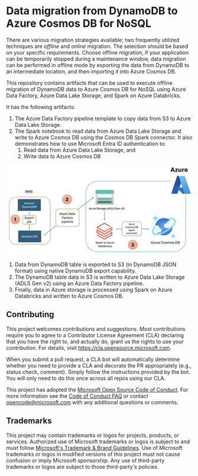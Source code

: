 # Data migration from DynamoDB to Azure Cosmos DB for NoSQL

There are various migration strategies available; two frequently utilized techniques are *offline* and *online* migration. The selection should be based on your specific requirements. Choose offline migration, if your application can be temporarily stopped during a maintenance window, data migration can be performed in offline mode by exporting the data from DynamoDB to an intermediate location, and then importing it into Azure Cosmos DB.

This repository contains artifacts that can be used to execute offline migration of DynamoDB data to Azure Cosmos DB for NoSQL using Azure Data Factory, Azure Data Lake Storage, and Spark on Azure Databricks.

It has the following artifacts:

1. The Azure Data Factory pipeline template to copy data from S3 to Azure Data Lake Storage.
2. The Spark notebook to read data from Azure Data Lake Storage and write to Azure Cosmos DB using the Cosmos DB Spark connector. It also demonstrates how to use Microsoft Entra ID authentication to:
   1. Read data from Azure Data Lake Storage, and
   2. Write data to Azure Cosmos DB

![Solution overview](architecture.png)

1. Data from DynamoDB table is exported to S3 (in DynamoDB JSON format) using native DynamoDB export capability.
2. The DynamoDB table data in S3 is written to Azure Data Lake Storage (ADLS Gen v2) using an Azure Data Factory pipeline.
3. Finally, data in Azure storage is processed using Spark on Azure Databricks and written to Azure Cosmos DB.

## Contributing

This project welcomes contributions and suggestions.  Most contributions require you to agree to a
Contributor License Agreement (CLA) declaring that you have the right to, and actually do, grant us
the rights to use your contribution. For details, visit https://cla.opensource.microsoft.com.

When you submit a pull request, a CLA bot will automatically determine whether you need to provide
a CLA and decorate the PR appropriately (e.g., status check, comment). Simply follow the instructions
provided by the bot. You will only need to do this once across all repos using our CLA.

This project has adopted the [Microsoft Open Source Code of Conduct](https://opensource.microsoft.com/codeofconduct/).
For more information see the [Code of Conduct FAQ](https://opensource.microsoft.com/codeofconduct/faq/) or
contact [opencode@microsoft.com](mailto:opencode@microsoft.com) with any additional questions or comments.

## Trademarks

This project may contain trademarks or logos for projects, products, or services. Authorized use of Microsoft 
trademarks or logos is subject to and must follow 
[Microsoft's Trademark & Brand Guidelines](https://www.microsoft.com/en-us/legal/intellectualproperty/trademarks/usage/general).
Use of Microsoft trademarks or logos in modified versions of this project must not cause confusion or imply Microsoft sponsorship.
Any use of third-party trademarks or logos are subject to those third-party's policies.
